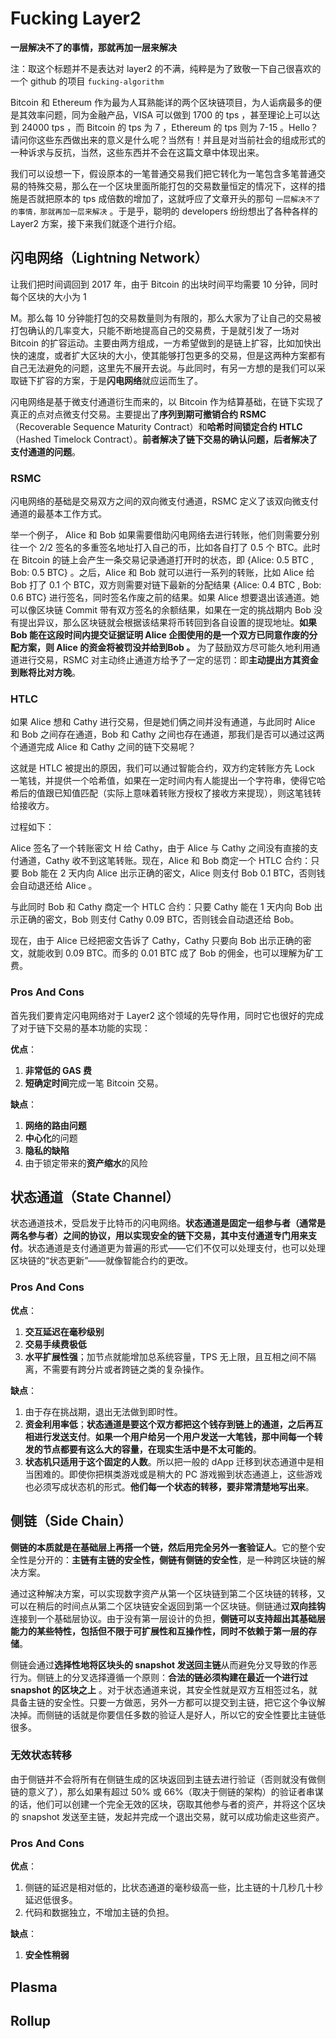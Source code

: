 # Fucking Layer2

**一层解决不了的事情，那就再加一层来解决**

注：取这个标题并不是表达对 layer2 的不满，纯粹是为了致敬一下自己很喜欢的一个 github 的项目 `fucking-algorithm`

Bitcoin 和 Ethereum 作为最为人耳熟能详的两个区块链项目，为人诟病最多的便是其效率问题，同为金融产品，VISA 可以做到 1700 的 tps ，甚至理论上可以达到 24000 tps ，而 Bitcoin 的 tps 为 7 ，Ethereum 的 tps 则为 7-15 。Hello？请问你这些东西做出来的意义是什么呢？当然有！并且是对当前社会的组成形式的一种诉求与反抗，当然，这些东西并不会在这篇文章中体现出来。

我们可以设想一下，假设原本的一笔普通交易我们把它转化为一笔包含多笔普通交易的特殊交易，那么在一个区块里面所能打包的交易数量恒定的情况下，这样的措施是否就把原本的 tps 成倍数的增加了，这就呼应了文章开头的那句 `一层解决不了的事情，那就再加一层来解决` 。于是乎，聪明的 developers 纷纷想出了各种各样的 Layer2 方案，接下来我们就逐个进行介绍。



## 闪电网络（Lightning Network）

让我们把时间调回到 2017 年，由于 Bitcoin 的出块时间平均需要 10 分钟，同时每个区块的大小为 1

 M。那么每 10 分钟能打包的交易数量则为有限的，那么大家为了让自己的交易被打包确认的几率变大，只能不断地提高自己的交易费，于是就引发了一场对 Bitcoin 的扩容运动。主要由两方组成，一方希望做到的是链上扩容，比如加快出快的速度，或者扩大区块的大小，使其能够打包更多的交易，但是这两种方案都有自己无法避免的问题，这里先不展开去说。与此同时，有另一方想的是我们可以采取链下扩容的方案，于是**闪电网络**就应运而生了。

闪电网络是基于微支付通道衍生而来的，以 Bitcoin 作为结算基础，在链下实现了真正的点对点微支付交易。主要提出了**序列到期可撤销合约 RSMC**（Recoverable Sequence Maturity Contract）和**哈希时间锁定合约 HTLC**（Hashed Timelock Contract）。**前者解决了链下交易的确认问题，后者解决了支付通道的问题**。

### RSMC

闪电网络的基础是交易双方之间的双向微支付通道，RSMC 定义了该双向微支付通道的最基本工作方式。

举一个例子， Alice 和 Bob 如果需要借助闪电网络去进行转账，他们则需要分别往一个 2/2 签名的多重签名地址打入自己的币，比如各自打了 0.5 个 BTC。此时在 Bitcoin 的链上会产生一条交易记录通道打开时的状态，即 {Alice: 0.5 BTC , Bob: 0.5 BTC} 。之后，Alice 和 Bob 就可以进行一系列的转账，比如 Alice 给 Bob 打了 0.1 个 BTC，双方则需要对链下最新的分配结果 {Alice: 0.4 BTC , Bob: 0.6 BTC} 进行签名，同时签名作废之前的结果。如果 Alice 想要退出该通道。她可以像区块链 Commit 带有双方签名的余额结果，如果在一定的挑战期内 Bob 没有提出异议，那么区块链就会根据该结果将币转回到各自设置的提现地址。**如果 Bob 能在这段时间内提交证据证明 Alice 企图使用的是一个双方已同意作废的分配方案，则 Alice 的资金将被罚没并给到Bob 。** 为了鼓励双方尽可能久地利用通道进行交易，RSMC 对主动终止通道方给予了一定的惩罚：即**主动提出方其资金到账将比对方晚**。

### HTLC

如果 Alice 想和 Cathy 进行交易，但是她们俩之间并没有通道，与此同时 Alice 和 Bob 之间存在通道，Bob 和 Cathy 之间也存在通道，那我们是否可以通过这两个通道完成 Alice 和 Cathy 之间的链下交易呢？

这就是 HTLC 被提出的原因，我们可以通过智能合约，双方约定转账方先 Lock 一笔钱，并提供一个哈希值，如果在一定时间内有人能提出一个字符串，使得它哈希后的值跟已知值匹配（实际上意味着转账方授权了接收方来提现），则这笔钱转给接收方。

过程如下：

Alice 签名了一个转账密文 H 给 Cathy，由于 Alice 与 Cathy 之间没有直接的支付通道，Cathy 收不到这笔转账。现在，Alice 和 Bob 商定一个 HTLC 合约：只要 Bob 能在 2 天内向 Alice 出示正确的密文，Alice 则支付 Bob 0.1 BTC，否则钱会自动退还给 Alice 。

与此同时 Bob 和 Cathy 商定一个 HTLC 合约：只要 Cathy 能在 1 天内向 Bob 出示正确的密文，Bob 则支付 Cathy 0.09 BTC，否则钱会自动退还给 Bob。

现在，由于 Alice 已经把密文告诉了 Cathy，Cathy 只要向 Bob 出示正确的密文，就能收到 0.09 BTC。而多的 0.01 BTC 成了 Bob 的佣金，也可以理解为矿工费。

### Pros And Cons

首先我们要肯定闪电网络对于 Layer2 这个领域的先导作用，同时它也很好的完成了对于链下交易的基本功能的实现：

**优点**：

1. **非常低的 GAS 费**
2. **短确定时间**完成一笔 Bitcoin 交易。

**缺点**：

1. **网络的路由问题**
2. **中心化**的问题
3. **隐私的缺陷**
4. 由于锁定带来的**资产缩水**的风险

## 状态通道（State Channel）

状态通道技术，受启发于比特币的闪电网络。**状态通道是固定一组参与者（通常是两名参与者）之间的协议，用以实现安全的链下交易，其中支付通道专门用来支付**。状态通道是支付通道更为普遍的形式——它们不仅可以处理支付，也可以处理区块链的“状态更新”——就像智能合约的更改。

### Pros And Cons

**优点**：

1. **交互延迟在毫秒级别**
2. **交易手续费极低**
3. **水平扩展性强**；加节点就能增加总系统容量，TPS 无上限，且互相之间不隔离，不需要有跨分片或者跨链之类的复杂操作。

**缺点**：

1. 由于存在挑战期，退出无法做到即时性。
2. **资金利用率低**；**状态通道是要这个双方都把这个钱存到链上的通道，之后再互相进行发送支付**。**如果一个用户给另一个用户发送一大笔钱，那中间每一个转发的节点都要有这么大的容量，在现实生活中是不太可能的**。
3. **状态机只适用于这个固定的人数**。所以把一般的 dApp 迁移到状态通道中是相当困难的。即使你把棋类游戏或是稍大的 PC 游戏搬到状态通道上，这些游戏也必须写成状态机的形式。**他们每一个状态的转移，要非常清楚地写出来**。

## 侧链（Side Chain）

**侧链的本质就是在基础层上再搭一个链，然后用完全另外一套验证人**。它的整个安全性是分开的：**主链有主链的安全性，侧链有侧链的安全性**，是一种跨区块链的解决方案。

通过这种解决方案，可以实现数字资产从第一个区块链到第二个区块链的转移，又可以在稍后的时间点从第二个区块链安全返回到第一个区块链。侧链通过**双向挂钩**连接到一个基础层协议。由于没有第一层设计的负担，**侧链可以支持超出其基础层能力的某些特性，包括但不限于可扩展性和互操作性，同时不依赖于第一层的存储**。

侧链会通过**选择性地将区块头的 snapshot 发送回主链**从而避免分叉导致的作恶行为。侧链上的分叉选择遵循一个原则：**合法的链必须构建在最近一个进行过 snapshot 的区块之上** 。对于状态通道来说，其安全性就是双方互相签过名，就具备主链的安全性。只要一方做恶，另外一方都可以提交到主链，把它这个争议解决掉。而侧链的话就是你要信任多数的验证人是好人，所以它的安全性要比主链低很多。

### 无效状态转移

由于侧链并不会将所有在侧链生成的区块返回到主链去进行验证（否则就没有做侧链的意义了），那么如果有超过 50% 或 66%（取决于侧链的架构）的验证者串谋的话，他们可以创建一个完全无效的区块，窃取其他参与者的资产，并将这个区块的 snapshot 发送至主链，发起并完成一个退出交易，就可以成功偷走这些资产。

### Pros And Cons

**优点**：

1. 侧链的延迟是相对低的，比状态通道的毫秒级高一些，比主链的十几秒几十秒延迟低很多。
2. 代码和数据独立，不增加主链的负担。

**缺点**：

1. **安全性稍弱**

## Plasma



## Rollup